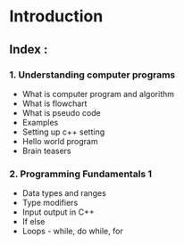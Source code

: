 # Introduction

## Index :

### 1. Understanding computer programs
- What is computer program and algorithm
- What is flowchart
- What is pseudo code
- Examples
- Setting up c++ setting
- Hello world program
- Brain teasers

### 2. Programming Fundamentals 1
- Data types and ranges
- Type modifiers
- Input output in C++
- If else
- Loops - while, do while, for
